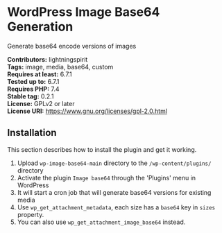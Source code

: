 # WordPress Image Base64 Generation
Generate base64 encode versions of images

**Contributors:** lightningspirit\
**Tags:** image, media, base64, custom\
**Requires at least:** 6.7.1\
**Tested up to:** 6.7.1\
**Requires PHP:** 7.4\
**Stable tag:** 0.2.1\
**License:** GPLv2 or later\
**License URI:** https://www.gnu.org/licenses/gpl-2.0.html

## Installation ##

This section describes how to install the plugin and get it working.

1. Upload `wp-image-base64-main` directory to the `/wp-content/plugins/` directory
1. Activate the plugin `Image base64` through the 'Plugins' menu in WordPress
1. It will start a cron job that will generate base64 versions for existing media
1. Use `wp_get_attachment_metadata`, each size has a `base64` key in `sizes` property.
1. You can also use `wp_get_attachment_image_base64` instead.
